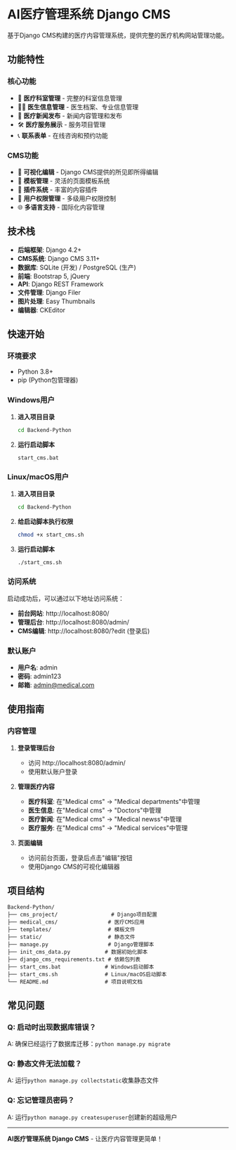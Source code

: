 # AI医疗管理系统 Django CMS

基于Django CMS构建的医疗内容管理系统，提供完整的医疗机构网站管理功能。

## 功能特性

### 核心功能
- 🏥 **医疗科室管理** - 完整的科室信息管理
- 👨‍⚕️ **医生信息管理** - 医生档案、专业信息管理
- 📰 **医疗新闻发布** - 新闻内容管理和发布
- 🛠️ **医疗服务展示** - 服务项目管理
- 📞 **联系表单** - 在线咨询和预约功能

### CMS功能
- 📝 **可视化编辑** - Django CMS提供的所见即所得编辑
- 🎨 **模板管理** - 灵活的页面模板系统
- 🔧 **插件系统** - 丰富的内容插件
- 👥 **用户权限管理** - 多级用户权限控制
- 🌐 **多语言支持** - 国际化内容管理

## 技术栈

- **后端框架**: Django 4.2+
- **CMS系统**: Django CMS 3.11+
- **数据库**: SQLite (开发) / PostgreSQL (生产)
- **前端**: Bootstrap 5, jQuery
- **API**: Django REST Framework
- **文件管理**: Django Filer
- **图片处理**: Easy Thumbnails
- **编辑器**: CKEditor

## 快速开始

### 环境要求

- Python 3.8+
- pip (Python包管理器)

### Windows用户

1. **进入项目目录**
   ```bash
   cd Backend-Python
   ```

2. **运行启动脚本**
   ```bash
   start_cms.bat
   ```

### Linux/macOS用户

1. **进入项目目录**
   ```bash
   cd Backend-Python
   ```

2. **给启动脚本执行权限**
   ```bash
   chmod +x start_cms.sh
   ```

3. **运行启动脚本**
   ```bash
   ./start_cms.sh
   ```

### 访问系统

启动成功后，可以通过以下地址访问系统：

- **前台网站**: http://localhost:8080/
- **管理后台**: http://localhost:8080/admin/
- **CMS编辑**: http://localhost:8080/?edit (登录后)

### 默认账户

- **用户名**: admin
- **密码**: admin123
- **邮箱**: admin@medical.com

## 使用指南

### 内容管理

1. **登录管理后台**
   - 访问 http://localhost:8080/admin/
   - 使用默认账户登录

2. **管理医疗内容**
   - **医疗科室**: 在"Medical cms" → "Medical departments"中管理
   - **医生信息**: 在"Medical cms" → "Doctors"中管理
   - **医疗新闻**: 在"Medical cms" → "Medical newss"中管理
   - **医疗服务**: 在"Medical cms" → "Medical services"中管理

3. **页面编辑**
   - 访问前台页面，登录后点击"编辑"按钮
   - 使用Django CMS的可视化编辑器

## 项目结构

```
Backend-Python/
├── cms_project/                 # Django项目配置
├── medical_cms/                # 医疗CMS应用
├── templates/                  # 模板文件
├── static/                     # 静态文件
├── manage.py                   # Django管理脚本
├── init_cms_data.py           # 数据初始化脚本
├── django_cms_requirements.txt # 依赖包列表
├── start_cms.bat              # Windows启动脚本
├── start_cms.sh               # Linux/macOS启动脚本
└── README.md                  # 项目说明文档
```

## 常见问题

### Q: 启动时出现数据库错误？
A: 确保已经运行了数据库迁移：`python manage.py migrate`

### Q: 静态文件无法加载？
A: 运行`python manage.py collectstatic`收集静态文件

### Q: 忘记管理员密码？
A: 运行`python manage.py createsuperuser`创建新的超级用户

---

**AI医疗管理系统 Django CMS** - 让医疗内容管理更简单！